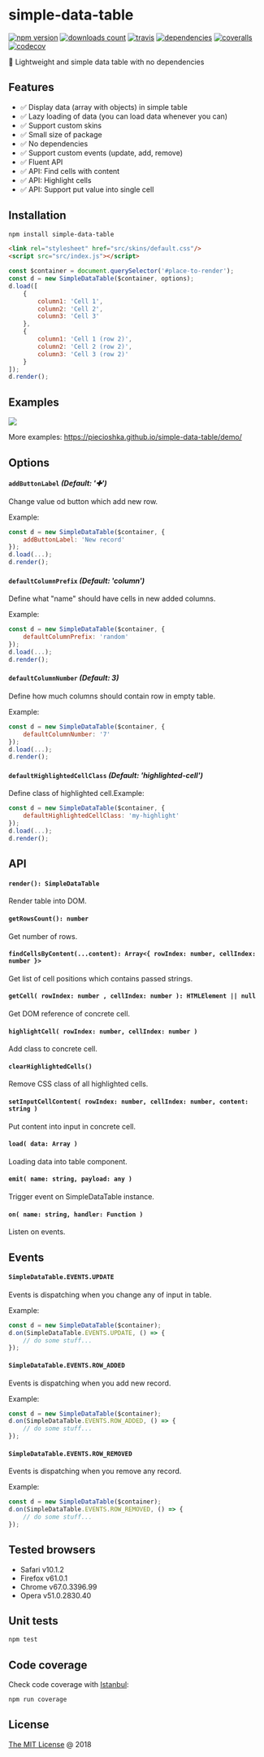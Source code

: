 # simple-data-table

[![npm version](https://badge.fury.io/js/simple-data-table.svg)](https://badge.fury.io/js/simple-data-table)
[![downloads count](https://img.shields.io/npm/dt/simple-data-table.svg)](https://www.npmjs.com/~piecioshka)
[![travis](https://img.shields.io/travis/piecioshka/simple-data-table.svg?maxAge=2592000)](https://travis-ci.org/piecioshka/simple-data-table)
[![dependencies](https://david-dm.org/piecioshka/simple-data-table.svg)](https://github.com/piecioshka/simple-data-table)
[![coveralls](https://coveralls.io/repos/github/piecioshka/simple-data-table/badge.svg?branch=master)](https://coveralls.io/github/piecioshka/simple-data-table?branch=master)
[![codecov](https://codecov.io/gh/piecioshka/simple-data-table/branch/master/graph/badge.svg)](https://codecov.io/gh/piecioshka/simple-data-table)

:hammer: Lightweight and simple data table with no dependencies

## Features

* :white_check_mark: Display data (array with objects) in simple table
* :white_check_mark: Lazy loading of data (you can load data whenever you can)
* :white_check_mark: Support custom skins
* :white_check_mark: Small size of package
* :white_check_mark: No dependencies
* :white_check_mark: Support custom events (update, add, remove)
* :white_check_mark: Fluent API
* :white_check_mark: API: Find cells with content
* :white_check_mark: API: Highlight cells
* :white_check_mark: API: Support put value into single cell

## Installation

```bash
npm install simple-data-table
```

```html
<link rel="stylesheet" href="src/skins/default.css"/>
<script src="src/index.js"></script>
```

```javascript
const $container = document.querySelector('#place-to-render');
const d = new SimpleDataTable($container, options);
d.load([
    {
        column1: 'Cell 1',
        column2: 'Cell 2',
        column3: 'Cell 3'
    },
    {
        column1: 'Cell 1 (row 2)',
        column2: 'Cell 2 (row 2)',
        column3: 'Cell 3 (row 2)'
    }
]);
d.render();
```

## Examples

![](./screenshots/example-1.png)

More examples: <https://piecioshka.github.io/simple-data-table/demo/>

## Options

#### `addButtonLabel` _(Default: '✚')_

Change value od button which add new row.

Example:

```js
const d = new SimpleDataTable($container, {
    addButtonLabel: 'New record'
});
d.load(...);
d.render();
```

#### `defaultColumnPrefix` _(Default: 'column')_

Define what "name" should have cells in new added columns.

Example:

```js
const d = new SimpleDataTable($container, {
    defaultColumnPrefix: 'random'
});
d.load(...);
d.render();
```

#### `defaultColumnNumber` _(Default: 3)_

Define how much columns should contain row in empty table.

Example:

```js
const d = new SimpleDataTable($container, {
    defaultColumnNumber: '7'
});
d.load(...);
d.render();
```

#### `defaultHighlightedCellClass` _(Default: 'highlighted-cell')_

Define class of highlighted cell.Example:

```js
const d = new SimpleDataTable($container, {
    defaultHighlightedCellClass: 'my-highlight'
});
d.load(...);
d.render();
```

## API

#### `render(): SimpleDataTable`

Render table into DOM.

#### `getRowsCount(): number`

Get number of rows.

#### `findCellsByContent(...content): Array<{ rowIndex: number, cellIndex: number }>`

Get list of cell positions which contains passed strings.

#### `getCell( rowIndex: number , cellIndex: number ): HTMLElement || null`

Get DOM reference of concrete cell.

#### `highlightCell( rowIndex: number, cellIndex: number )`

Add class to concrete cell.

#### `clearHighlightedCells()`

Remove CSS class of all highlighted cells.

#### `setInputCellContent( rowIndex: number, cellIndex: number, content: string )`

Put content into input in concrete cell.

#### `load( data: Array )`

Loading data into table component.

#### `emit( name: string, payload: any )`

Trigger event on SimpleDataTable instance.

#### `on( name: string, handler: Function )`

Listen on events.

## Events

#### `SimpleDataTable.EVENTS.UPDATE`

Events is dispatching when you change any of input in table.

Example:

```js
const d = new SimpleDataTable($container);
d.on(SimpleDataTable.EVENTS.UPDATE, () => {
    // do some stuff...
});
```

#### `SimpleDataTable.EVENTS.ROW_ADDED`

Events is dispatching when you add new record.

Example:

```js
const d = new SimpleDataTable($container);
d.on(SimpleDataTable.EVENTS.ROW_ADDED, () => {
    // do some stuff...
});
```

#### `SimpleDataTable.EVENTS.ROW_REMOVED`

Events is dispatching when you remove any record.

Example:

```js
const d = new SimpleDataTable($container);
d.on(SimpleDataTable.EVENTS.ROW_REMOVED, () => {
    // do some stuff...
});
```

## Tested browsers

* Safari v10.1.2
* Firefox v61.0.1
* Chrome v67.0.3396.99
* Opera v51.0.2830.40

## Unit tests

```bash
npm test
```

## Code coverage

Check code coverage with [Istanbul](https://github.com/gotwarlost/istanbul):

```bash
npm run coverage
```

## License

[The MIT License](http://piecioshka.mit-license.org) @ 2018
